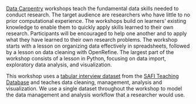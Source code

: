  [Data Carpentry](https://datacarpentry.org/) workshops teach the fundamental data skills needed to conduct research. The target audience are researchers who have little to no prior computational experience. The workshops build on learners' existing knowledge to enable them to quickly apply skills learned to their own research. Participants will be encouraged to help one another and to apply what they have learned to their own research problems. The workshop starts with a lesson on organizing data effectively in spreadsheets, followed by a lesson on data cleaning with OpenRefine. The largest part of the workshop consists of a lesson in Python, focusing on data import, exploratory data analysis, and visualization. 

 This workshop uses a [tabular interview dataset](https://datacarpentry.org/socialsci-workshop/data/) from the [SAFI Teaching Database](https://figshare.com/articles/dataset/SAFI_Survey_Results/6262019) and teaches data cleaning, management, analysis and visualization. We use a single dataset throughout the workshop to model the data management and analysis workflow that a researcher would use.